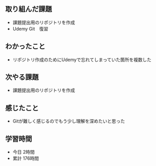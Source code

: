 ## 取り組んだ課題
- 課題提出用のリポジトリを作成
- Udemy Git　復習
## わかったこと
- リポジトリ作成のためにUdemyで忘れてしまっていた箇所を複数した
## 次やる課題
- 課題提出用のリポジトリを作成
## 感じたこと
- Gitが難しく感じるのでもう少し理解を深めたいと思った
## 学習時間
- 今日 2時間
- 累計 176時間
